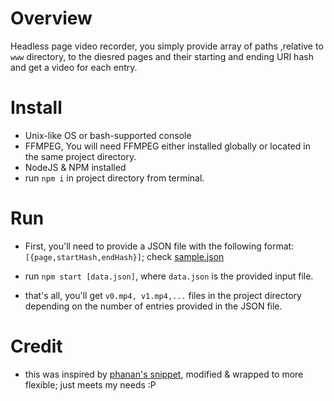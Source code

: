 # Overview
Headless page video recorder, you simply provide array of paths ,relative to `www` directory, to the diesred pages and their starting and ending URI hash and get a video for each entry.

# Install

+ Unix-like OS or bash-supported console
+ FFMPEG, You will need FFMPEG either installed globally or located in the same project directory.
+ NodeJS & NPM installed
+ run `npm i` in project directory from terminal.

# Run

+ First, you'll need to provide a JSON file with the following format: `[{page,startHash,endHash}]`; check [sample.json](https://github.com/yoga1290/H5Recorder/blob/master/sample.json)

+ run `npm start [data.json]`, where `data.json` is the provided input file.

+ that's all, you'll get `v0.mp4, v1.mp4,...` files in the project directory depending on the number of entries provided in the JSON file.

# Credit
+ this was inspired by [phanan's snippet](https://gist.github.com/phanan/e03f75082e6eb114a35c#file-runner-js), modified & wrapped to more flexible; just meets my needs :P
